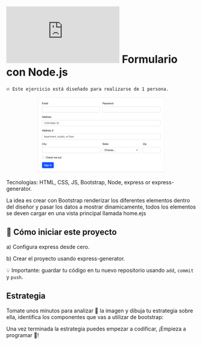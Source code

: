 # ![alt text](https://assets.breatheco.de/apis/img/images.php?blob&random&cat=icon&tags=breathecode,32) Formulario con Node.js

```
🔥 Este ejercicio está diseñado para realizarse de 1 persona.
```

<p align="center">
  <img height="200" src="assets/form.png" />
</p>

Tecnologías: HTML, CSS, JS, Bootstrap, Node, express or express-generator.

La idea es crear con Bootstrap renderizar los diferentes elementos dentro del diseñor y pasar los datos a mostrar dinamicamente, todos los elementos se deven cargar en una vista principal llamada home.ejs


## 🌱  Cómo iniciar este proyecto

a) Configura express desde cero.

b) Crear el proyecto usando express-generator.

💡 Importante: guardar tu código en tu nuevo repositorio usando `add`, `commit` y `push`.

## Estrategia

Tomate unos minutos para analizar 🤯 la imagen y dibuja tu estrategia sobre ella, identifica los componentes que vas a utilizar de bootstrap:

Una vez terminada la estrategia puedes empezar a codificar, 
¡Empieza a programar 🎊!